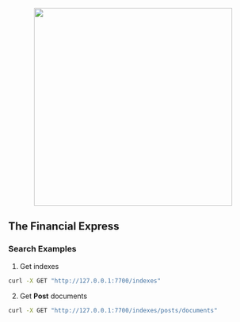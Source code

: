 <p align="center"><a href="https://laravel.com" target="_blank"><img src="https://raw.githubusercontent.com/laravel/art/master/logo-lockup/5%20SVG/2%20CMYK/1%20Full%20Color/laravel-logolockup-cmyk-red.svg" width="400"></a></p>

## The Financial Express

### Search Examples
1. Get indexes
```bash
curl -X GET "http://127.0.0.1:7700/indexes"
```
2. Get **Post** documents
```bash
curl -X GET "http://127.0.0.1:7700/indexes/posts/documents"
```
